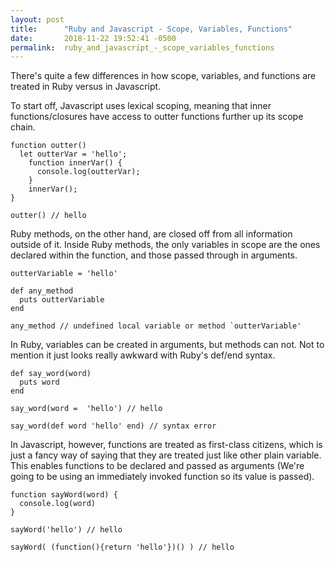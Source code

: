 ```yaml
---
layout: post
title:      "Ruby and Javascript - Scope, Variables, Functions"
date:       2018-11-22 19:52:41 -0500
permalink:  ruby_and_javascript_-_scope_variables_functions
---
```



<p>There's quite a few differences in how scope, variables, and functions are treated in Ruby versus in Javascript. 

To start off, Javascript uses lexical scoping, meaning that inner functions/closures have access to outter functions further up its scope chain. 
</p>

```
function outter() 
  let outterVar = 'hello'; 
	function innerVar() {
	  console.log(outterVar);
	}
	innerVar();
}

outter() // hello
```

<p>
Ruby methods, on the other hand, are closed off from all information outside of it. Inside Ruby methods, the only variables in scope are the ones declared within the function, and those passed through in arguments.  
</p> 

```
outterVariable = 'hello' 

def any_method 
  puts outterVariable
end 

any_method // undefined local variable or method `outterVariable' 
```

In Ruby, variables can be created in arguments, but methods can not. Not to mention it just looks really awkward with Ruby's def/end syntax.
```
def say_word(word)  
  puts word 
end 

say_word(word =  'hello') // hello 

say_word(def word 'hello' end) // syntax error
```

In Javascript, however, functions are treated as first-class citizens, which is just a fancy way of saying that they are treated just like other plain variable. This enables functions to be declared and passed as arguments (We're going to be using an immediately invoked function so its value is passed). 

```
function sayWord(word) {
  console.log(word)
} 

sayWord('hello') // hello

sayWord( (function(){return 'hello'})() ) // hello

```






